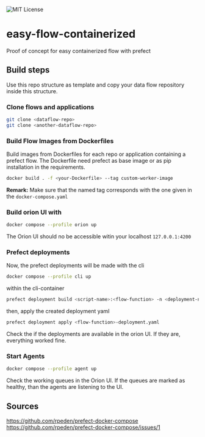 ![MIT License](https://img.shields.io/badge/Organization-Mitwelten-green)

# easy-flow-containerized
Proof of concept for easy containerized flow with prefect


## Build steps

Use this repo structure as template and copy your data flow repository inside this structure.

### Clone flows and applications
```bash
git clone <dataflow-repo>
git clone <another-dataflow-repo>
```

### Build Flow Images from Dockerfiles
Build images from Dockerfiles for each repo or application containing a prefect flow. The Dockerfile need prefect as base image or as pip installation in the requirements.

```bash
docker build . -f <your-Dockerfile> --tag custom-worker-image
```
**Remark:** Make sure that the named tag corresponds with the one given in the `docker-compose.yaml`

### Build orion UI with 
```bash
docker compose --profile orion up
```
The Orion UI should no be accessible witin your localhost `127.0.0.1:4200`

### Prefect deployments
Now, the prefect deployments will be made with the cli
```bash
docker compose --profile cli up
```
within the cli-container 
```bash
prefect deployment build <script-name>:<flow-function> -n <deployment-name> -q <working-queue-name>
```
then, apply the created deployment yaml
```bash
prefect deployment apply <flow-function>-deployment.yaml
```
Check the if the deployments are available in the orion UI. If they are, everything worked fine.

### Start Agents
```bash
docker compose --profile agent up
```
Check the working queues in the Orion UI. If the queues are marked as healthy, than the agents are listening to the UI.

## Sources

https://github.com/rpeden/prefect-docker-compose
https://github.com/rpeden/prefect-docker-compose/issues/1